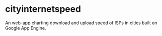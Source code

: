 cityinternetspeed
=================

An web-app charting download and upload speed of ISPs in cities built on Google App Engine.
